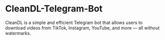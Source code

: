 # CleanDL-Telegram-Bot
CleanDL is a simple and efficient Telegram bot that allows users to download videos from TikTok, Instagram, YouTube, and more — all without watermarks.
